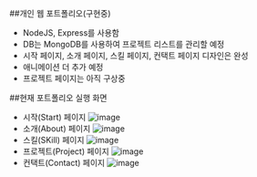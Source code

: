 ##개인 웹 포트폴리오(구현중)
- NodeJS, Express를 사용함
- DB는 MongoDB를 사용하여 프로젝트 리스트를 관리할 예정
- 시작 페이지, 소개 페이지, 스킬 페이지, 컨택트 페이지 디자인은 완성
- 애니메이션 더 추가 예정
- 프로젝트 페이지는 아직 구상중

##현재 포트폴리오 실행 화면
- 시작(Start) 페이지
![image](https://user-images.githubusercontent.com/39904216/105048147-91b06d00-5aae-11eb-9469-2c95ebd50b8c.png)
- 소개(About) 페이지
![image](https://user-images.githubusercontent.com/39904216/105048204-a55bd380-5aae-11eb-9ca7-4d2b3407e61d.png)
- 스킬(SKill) 페이지
![image](https://user-images.githubusercontent.com/39904216/105048231-abea4b00-5aae-11eb-9779-8f0bc66e7ef8.png)
- 프로젝트(Project) 페이지
![image](https://user-images.githubusercontent.com/39904216/105048249-b0aeff00-5aae-11eb-9431-8be819ca9244.png)
- 컨택트(Contact) 페이지
![image](https://user-images.githubusercontent.com/39904216/105048269-b60c4980-5aae-11eb-9942-756363013a8f.png)
